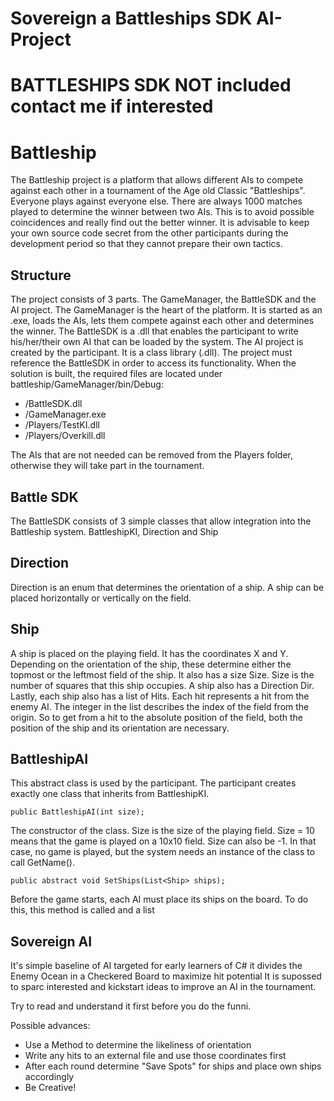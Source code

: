 # Sovereign a Battleships SDK AI-Project

# BATTLESHIPS SDK NOT included contact me if interested

# Battleship

The Battleship project is a platform that allows different AIs to compete against each other in a tournament of the Age old Classic "Battleships". Everyone plays against everyone else. There are always 1000 matches played to determine the winner between two AIs. This is to avoid possible coincidences and really find out the better winner.
It is advisable to keep your own source code secret from the other participants during the development period so that they cannot prepare their own tactics.

## Structure

The project consists of 3 parts. The GameManager, the BattleSDK and the AI project.
The GameManager is the heart of the platform. It is started as an .exe, loads the AIs, lets them compete against each other and determines the winner.
The BattleSDK is a .dll that enables the participant to write his/her/their own AI that can be loaded by the system. 
The AI project is created by the participant. It is a class library (.dll). The project must reference the BattleSDK in order to access its functionality.
When the solution is built, the required files are located under battleship/GameManager/bin/Debug:

* /BattleSDK.dll
* /GameManager.exe
* /Players/TestKI.dll
* /Players/Overkill.dll

The AIs that are not needed can be removed from the Players folder, otherwise they will take part in the tournament.

## Battle SDK

The BattleSDK consists of 3 simple classes that allow integration into the Battleship system. BattleshipKI, Direction and Ship

## Direction

Direction is an enum that determines the orientation of a ship. A ship can be placed horizontally or vertically on the field.

## Ship

A ship is placed on the playing field.
It has the coordinates X and Y. Depending on the orientation of the ship, these determine either the topmost or the leftmost field of the ship.
It also has a size Size. Size is the number of squares that this ship occupies. 
A ship also has a Direction Dir.
Lastly, each ship also has a list of Hits. Each hit represents a hit from the enemy AI. The integer in the list describes the index of the field from the origin. So to get from a hit to the absolute position of the field, both the position of the ship and its orientation are necessary.

## BattleshipAI

This abstract class is used by the participant. The participant creates exactly one class that inherits from BattleshipKI.

`public BattleshipAI(int size);`

The constructor of the class. Size is the size of the playing field. Size = 10 means that the game is played on a 10x10 field.
Size can also be -1. In that case, no game is played, but the system needs an instance of the class to call GetName().

`public abstract void SetShips(List<Ship> ships);`

Before the game starts, each AI must place its ships on the board. To do this, this method is called and a list 

## Sovereign AI

It's simple baseline of AI targeted for early learners of C# it divides the Enemy Ocean in a Checkered Board to maximize hit potential
It is supossed to sparc interested and kickstart ideas to improve an AI in the tournament.

Try to read and understand it first before you do the funni.

Possible advances:
* Use a Method to determine the likeliness of orientation
* Write any hits to an external file and use those coordinates first
* After each round determine "Save Spots" for ships and place own ships accordingly
* Be Creative!